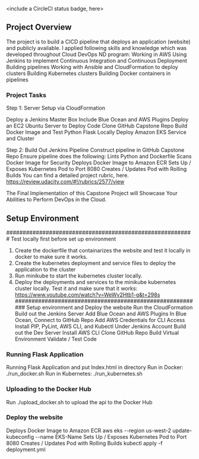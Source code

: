 <include a CircleCI status badge, here>

## Project Overview

The project is to build a CICD pipeline that deploys an application (website) and publicly available. 
I applied following skills and knowledge which was developed throughout Cloud DevOps ND program:
Working in AWS
Using Jenkins to implement Continuous Integration and Continuous Deployment
Building pipelines
Working with Ansible and CloudFormation to deploy clusters
Building Kubernetes clusters
Building Docker containers in pipelines

### Project Tasks

Step 1: Server Setup via CloudFormation

Deploy a Jenkins Master Box
Include Blue Ocean and AWS Plugins
Deploy an EC2 Ubuntu Server to Deploy Code
Clone GitHub Capstone Repo
Build Docker Image and Test Python Flask Locally
Deploy Amazon EKS Service and Cluster

Step 2: Build Out Jenkins Pipeline
Construct pipeline in GitHub Capstone Repo
Ensure pipeline does the following:
Lints Python and Dockerfile
Scans Docker Image for Security
Deploys Docker Image to Amazon ECR
Sets Up / Exposes Kubernetes Pod to Port 8080
Creates / Updates Pod with Rolling Builds
You can find a detailed project rubric, here.
https://review.udacity.com/#!/rubrics/2577/view

The Final Implementation of this Capstone Project will Showcase Your Abilities to Perform DevOps in the Cloud.

## Setup Environment
#########################################################
Test locally first before set up environment
1.	Create the dockerfile that containarizes the website and test it locally in docker to make sure it works.
2.	Create the kubernetes deployment and service files to deploy the application to the cluster
3.	Run minikube to start the kubernetes cluster locally.
4.	Deploy the deployments and services to the minikube kubernetes cluster locally. Test it and make sure that it works:
https://www.youtube.com/watch?v=WeWv2Htb1-g&t=298s
#########################################################
Setup environment and Deploy the website
Run the CloudFormation
Build out the Jenkins Server
Add Blue Ocean and AWS Plugins
In Blue Ocean, Connect to GitHub Repo
Add AWS Credentials for CLI Access
Install PIP, PyLint, AWS CLI, and Kubectl Under Jenkins Account
Build out the Dev Server
Install AWS CLI
Clone GitHub Repo
Build Virtual Environment
Validate / Test Code

### Running Flask Application
Running Flask Application and put Index.html in directory
Run in Docker: ./run_docker.sh
Run in Kubernetes: ./run_kubernetes.sh

### Uploading to the Docker Hub
Run ./upload_docker.sh to upload the api to the Docker Hub

### Deploy the website
Deploys Docker Image to Amazon ECR
aws eks --region us-west-2 update-kubeconfig --name EKS-Name
Sets Up / Exposes Kubernetes Pod to Port 8080
Creates / Updates Pod with Rolling Builds
kubectl apply -f deployment.yml

